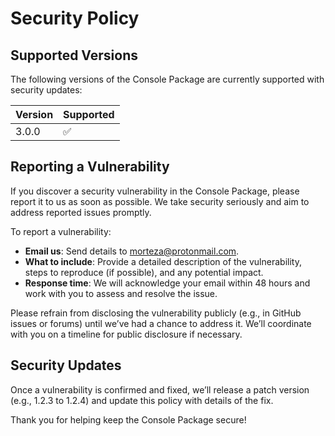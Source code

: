 # Security Policy

## Supported Versions

The following versions of the Console Package are currently supported with security updates:

| Version | Supported          |
|---------|--------------------|
| 3.0.0   | :white_check_mark: |

## Reporting a Vulnerability

If you discover a security vulnerability in the Console Package, please report it to us as soon as possible. We take security seriously and aim to address reported issues promptly.

To report a vulnerability:
- **Email us**: Send details to [morteza@protonmail.com](mailto:morteza@protonmail.com).
- **What to include**: Provide a detailed description of the vulnerability, steps to reproduce (if possible), and any potential impact.
- **Response time**: We will acknowledge your email within 48 hours and work with you to assess and resolve the issue.

Please refrain from disclosing the vulnerability publicly (e.g., in GitHub issues or forums) until we’ve had a chance to address it. We’ll coordinate with you on a timeline for public disclosure if necessary.

## Security Updates

Once a vulnerability is confirmed and fixed, we’ll release a patch version (e.g., 1.2.3 to 1.2.4) and update this policy with details of the fix.

Thank you for helping keep the Console Package secure!